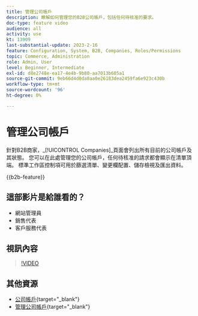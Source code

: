 ```yaml
---
title: 管理公司帳戶
description: 瞭解如何管理您的B2B公司帳戶，包括任何待核准的要求。
doc-type: feature video
audience: all
activity: use
kt: 13909
last-substantial-update: 2023-2-16
feature: Configuration, System, B2B, Companies, Roles/Permissions
topic: Commerce, Administration
role: Admin, User
level: Beginner, Intermediate
exl-id: d8e2748e-ea17-4e4b-9b80-aa7013b605a1
source-git-commit: 9eb66d4d0da8aa0e26183dea2459fa6e923c430b
workflow-type: tm+mt
source-wordcount: '96'
ht-degree: 0%

---
```


# 管理公司帳戶

針對B2B商家，_[!UICONTROL Companies]_頁面會列出所有目前的公司帳戶及其狀態。 您可以在此處管理您的公司帳戶，任何待核准的請求都會顯示在清單頂端。 標準工作區控制項可用於篩選清單、變更欄配置、儲存檢視及匯出資料。

{{b2b-feature}}

## 這部影片是給誰看的？

- 網站管理員
- 銷售代表
- 客戶服務代表

## 視訊內容

>[!VIDEO](https://video.tv.adobe.com/v/344447?quality=12&learn=on)

## 其他資源

- [公司帳戶](https://experienceleague.adobe.com/docs/commerce-admin/b2b/companies/account-companies.html){target="_blank"}
- [管理公司帳戶](https://experienceleague.adobe.com/docs/commerce-admin/b2b/companies/account-company-manage.html){target="_blank"}
